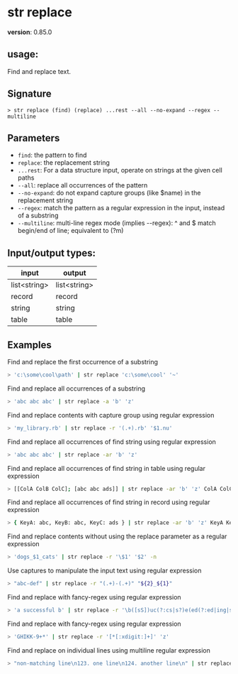 # str replace

**version**: 0.85.0

## **usage**:

Find and replace text.

## Signature

`> str replace (find) (replace) ...rest --all --no-expand --regex --multiline`

## Parameters

- `find`: the pattern to find
- `replace`: the replacement string
- `...rest`: For a data structure input, operate on strings at the given cell paths
- `--all`: replace all occurrences of the pattern
- `--no-expand`: do not expand capture groups (like $name) in the replacement string
- `--regex`: match the pattern as a regular expression in the input, instead of a substring
- `--multiline`: multi-line regex mode (implies --regex): ^ and $ match begin/end of line; equivalent to (?m)

## Input/output types:

| input          | output         |
| -------------- | -------------- |
| list\<string\> | list\<string\> |
| record         | record         |
| string         | string         |
| table          | table          |

## Examples

Find and replace the first occurrence of a substring

```bash
> 'c:\some\cool\path' | str replace 'c:\some\cool' '~'
```

Find and replace all occurrences of a substring

```bash
> 'abc abc abc' | str replace -a 'b' 'z'
```

Find and replace contents with capture group using regular expression

```bash
> 'my_library.rb' | str replace -r '(.+).rb' '$1.nu'
```

Find and replace all occurrences of find string using regular expression

```bash
> 'abc abc abc' | str replace -ar 'b' 'z'
```

Find and replace all occurrences of find string in table using regular expression

```bash
> [[ColA ColB ColC]; [abc abc ads]] | str replace -ar 'b' 'z' ColA ColC
```

Find and replace all occurrences of find string in record using regular expression

```bash
> { KeyA: abc, KeyB: abc, KeyC: ads } | str replace -ar 'b' 'z' KeyA KeyC
```

Find and replace contents without using the replace parameter as a regular expression

```bash
> 'dogs_$1_cats' | str replace -r '\$1' '$2' -n
```

Use captures to manipulate the input text using regular expression

```bash
> "abc-def" | str replace -r "(.+)-(.+)" "${2}_${1}"
```

Find and replace with fancy-regex using regular expression

```bash
> 'a successful b' | str replace -r '\b([sS])uc(?:cs|s?)e(ed(?:ed|ing|s?)|ss(?:es|ful(?:ly)?|i(?:ons?|ve(?:ly)?)|ors?)?)\b' '${1}ucce$2'
```

Find and replace with fancy-regex using regular expression

```bash
> 'GHIKK-9+*' | str replace -r '[*[:xdigit:]+]' 'z'
```

Find and replace on individual lines using multiline regular expression

```bash
> "non-matching line\n123. one line\n124. another line\n" | str replace -am '^[0-9]+\. ' ''
```

